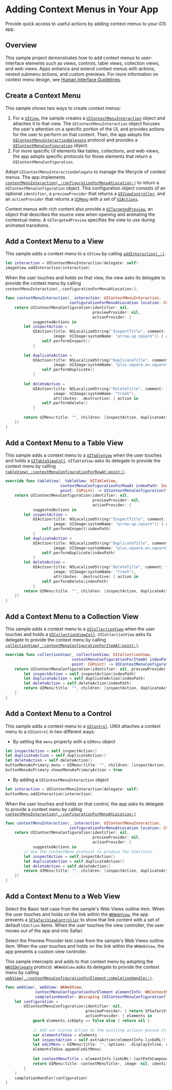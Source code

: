 # Adding Context Menus in Your App

Provide quick access to useful actions by adding context menus to your iOS app.

## Overview

This sample project demonstrates how to add context menus to user-interface elements such as views, controls, table views, collection views, and web views. Apps enhance and extend context menus with actions, nested submenu actions, and custom previews. For more information on context menu design, see [Human Interface Guidelines](https://developer.apple.com/design/human-interface-guidelines/ios/controls/context-menus/).

## Create a Context Menu

This sample shows two ways to create context menus:
1. For a [`UIView`](https://developer.apple.com/documentation/uikit/uiview), the sample creates a [`UIContextMenuInteraction`](https://developer.apple.com/documentation/uikit/uicontextmenuinteraction) object and attaches it to that view. The `UIContextMenuInteraction` object focuses the user's attention on a specific portion of the UI, and provides actions for the user to perform on that content. Then, the app adopts the [`UIContextMenuInteractionDelegate`](https://developer.apple.com/documentation/uikit/uicontextmenuinteractiondelegate) protocol and provides a [`UIContextMenuConfiguration`](https://developer.apple.com/documentation/uikit/uicontextmenuconfiguration) object.
2. For more specific UI elements like tables, collections, and web views, the app adopts specific protocols for those elements that return a `UIContextMenuConfiguration`.

Adopt `UIContextMenuInteractionDelegate` to manage the lifecycle of context menus. The app implements [`contextMenuInteraction(_:configurationForMenuAtLocation:)`](https://developer.apple.com/documentation/uikit/uicontextmenuinteractiondelegate/3295937-contextmenuinteraction) to return a `UIContextMenuConfiguration` object. This configuration object consists of an optional `identifier`, a `previewProvider` that returns a [`UIViewController`](https://developer.apple.com/documentation/uikit/uiviewcontroller), and an `actionProvider` that returns a [`UIMenu`](https://developer.apple.com/documentation/uikit/uimenu) with a set of [`UIActions`](https://developer.apple.com/documentation/uikit/uiaction).

Context menus with rich content also provide a 
[`UITargetedPreview`](https://developer.apple.com/documentation/uikit/uitargetedpreview), an object that describes the source view when opening and animating the contextual menu. A `UITargetedPreview` specifies the view to use during animated transitions.

## Add a Context Menu to a View
This sample adds a context menu to a `UIView` by calling [`addInteraction(_:)`](https://developer.apple.com/documentation/uikit/uiview/2891013-addinteraction).

``` swift
let interaction = UIContextMenuInteraction(delegate: self)
imageView.addInteraction(interaction)
```

When the user touches and holds on that view, the view asks its delegate to provide the context menu by calling `contextMenuInteraction(_:configurationForMenuAtLocation:)`.

``` swift
func contextMenuInteraction(_ interaction: UIContextMenuInteraction,
                            configurationForMenuAtLocation location: CGPoint) -> UIContextMenuConfiguration? {
    return UIContextMenuConfiguration(identifier: nil,
                                      previewProvider: nil,
                                      actionProvider: {
            suggestedActions in
        let inspectAction =
            UIAction(title: NSLocalizedString("InspectTitle", comment: ""),
                     image: UIImage(systemName: "arrow.up.square")) { action in
                self.performInspect()
            }
            
        let duplicateAction =
            UIAction(title: NSLocalizedString("DuplicateTitle", comment: ""),
                     image: UIImage(systemName: "plus.square.on.square")) { action in
                self.performDuplicate()
            }
            
        let deleteAction =
            UIAction(title: NSLocalizedString("DeleteTitle", comment: ""),
                     image: UIImage(systemName: "trash"),
                     attributes: .destructive) { action in
                self.performDelete()
            }
                                        
        return UIMenu(title: "", children: [inspectAction, duplicateAction, deleteAction])
    })
}
```

## Add a Context Menu to a Table View
This sample adds a context menu to a [`UITableView`](https://developer.apple.com/documentation/uikit/uitableview) when the user touches and holds a [`UITableViewCell`](https://developer.apple.com/documentation/uikit/uitableviewcell). `UITableView` asks its delegate to provide the context menu by calling [`tableView(_:contextMenuConfigurationForRowAt:point:)`](https://developer.apple.com/documentation/uikit/uitableviewdelegate/3295956-tableview).

``` swift
override func tableView(_ tableView: UITableView,
                        contextMenuConfigurationForRowAt indexPath: IndexPath,
                        point: CGPoint) -> UIContextMenuConfiguration? {
    return UIContextMenuConfiguration(identifier: nil,
                                      previewProvider: nil,
                                      actionProvider: {
            suggestedActions in
        let inspectAction =
            UIAction(title: NSLocalizedString("InspectTitle", comment: ""),
                     image: UIImage(systemName: "arrow.up.square")) { action in
                self.performInspect(indexPath)
            }
        let duplicateAction =
            UIAction(title: NSLocalizedString("DuplicateTitle", comment: ""),
                     image: UIImage(systemName: "plus.square.on.square")) { action in
                self.performDuplicate(indexPath)
            }
        let deleteAction =
            UIAction(title: NSLocalizedString("DeleteTitle", comment: ""),
                     image: UIImage(systemName: "trash"),
                     attributes: .destructive) { action in
                self.performDelete(indexPath)
            }
        return UIMenu(title: "", children: [inspectAction, duplicateAction, deleteAction])
    })
}
```

## Add a Context Menu to a Collection View
This sample adds a context menu to a [`UICollectionView`](https://developer.apple.com/documentation/uikit/uicollectionview) when the user touches and holds a [`UICollectionViewCell`](https://developer.apple.com/documentation/uikit/uicollectionviewcell). `UICollectionView` asks its delegate to provide the context menu by calling [`collectionView(_:contextMenuConfigurationForItemAt:point:)`](https://developer.apple.com/documentation/uikit/uicollectionviewdelegate/3295917-collectionview).

``` swift
override func collectionView(_ collectionView: UICollectionView,
                             contextMenuConfigurationForItemAt indexPath: IndexPath,
                             point: CGPoint) -> UIContextMenuConfiguration? {
    return UIContextMenuConfiguration(identifier: nil, previewProvider: nil) { suggestedActions in
        let inspectAction = self.inspectAction(indexPath)
        let duplicateAction = self.duplicateAction(indexPath)
        let deleteAction = self.deleteAction(indexPath)
        return UIMenu(title: "", children: [inspectAction, duplicateAction, deleteAction])
    }
}
```

## Add a Context Menu to a Control
This sample adds a context menu to a [`UIControl`](https://developer.apple.com/documentation/uikit/uicontrol). UIKit attaches a context menu to a `UIControl` in two different ways:

* By setting the `menu` property with a `UIMenu` object

``` swift
let inspectAction = self.inspectAction()
let duplicateAction = self.duplicateAction()
let deleteAction = self.deleteAction()
buttonMenuAsPrimary.menu = UIMenu(title: "", children: [inspectAction, duplicateAction, deleteAction])
buttonMenuAsPrimary.showsMenuAsPrimaryAction = true
```

* By adding a `UIContextMenuInteraction` object

``` swift
let interaction = UIContextMenuInteraction(delegate: self)
buttonMenu.addInteraction(interaction)
```

When the user touches and holds on that control, the app asks its delegate to provide a context menu by calling [`contextMenuInteraction(_:configurationForMenuAtLocation:)`](contextMenuInteraction(_:configurationForMenuAtLocation:))

``` swift
func contextMenuInteraction(_ interaction: UIContextMenuInteraction,
                            configurationForMenuAtLocation location: CGPoint) -> UIContextMenuConfiguration? {
    return UIContextMenuConfiguration(identifier: nil,
                                      previewProvider: nil,
                                      actionProvider: {
            suggestedActions in
        // Use the ContextMenu protocol to produce the UIActions.
        let inspectAction = self.inspectAction()
        let duplicateAction = self.duplicateAction()
        let deleteAction = self.deleteAction()
        return UIMenu(title: "", children: [inspectAction, duplicateAction, deleteAction])
    })
}
```

## Add a Context Menu to a Web View
Select the Basic test case from the sample's Web Views outline item. When the user touches and holds on the link within the [`WKWebView`](https://developer.apple.com/documentation/webkit/wkwebview), the app presents a [`SFSafariViewController`](https://developer.apple.com/documentation/safariservices/sfsafariviewcontroller) to show that link content with a set of default `UIAction` items. When the user touches the view controller, the user moves out of the app and into Safari.

Select the Preview Provider test case from the sample's Web Views outline item. When the user touches and holds on the link within the `WKWebView`, the app presents a custom view controller.

This sample intercepts and adds to that context menu by adopting the [`WKUIDelegate`](https://developer.apple.com/documentation/webkit/wkuidelegate) protocol. `WKWebView` asks its delegate to provide the context menu by calling [`webView(_:contextMenuConfigurationForElement:completionHandler:)`](https://developer.apple.com/documentation/webkit/wkuidelegate/3335220-webview).

``` swift
func webView(_ webView: WKWebView,
             contextMenuConfigurationForElement elementInfo: WKContextMenuElementInfo,
             completionHandler: @escaping (UIContextMenuConfiguration?) -> Void) {
    let configuration =
        UIContextMenuConfiguration(identifier: nil,
                                   previewProvider: { return SFSafariViewController(url: elementInfo.linkURL!) },
                                   actionProvider: { elements in
            guard elements.isEmpty == false else { return nil }
                                    
            // Add our custom action to the existing actions passed in.
            var elementsToUse = elements
            let inspectAction = self.extraAction(elementInfo.linkURL!)
            let editMenu = UIMenu(title: "", options: .displayInline, children: [inspectAction])
            elementsToUse.append(editMenu)
                   
            let contextMenuTitle = elementInfo.linkURL?.lastPathComponent
            return UIMenu(title: contextMenuTitle!, image: nil, identifier: nil, options: [], children: elementsToUse)
        }
    )
    completionHandler(configuration)
}
```
